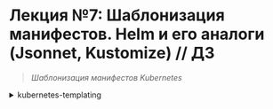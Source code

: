 # **Лекция №7: Шаблонизация манифестов. Helm и его аналоги (Jsonnet, Kustomize) // ДЗ**
> _Шаблонизация манифестов Kubernetes_
<details>
  <summary>kubernetes-templating</summary>

## **Задание:**
Шаблонизация манифестов приложения, использование Helm, kustomize, helmfile, jsonnet. Установка community Helm charts
Цель:
В данном дз студенты научатся использовать менеджер Helm3, научатся писать свои helm манифесты. Научатся управлять релизами при помощи helm.
Описание/Пошаговая инструкция выполнения домашнего задания:
Все действия описаны в методическом указании.

Критерии оценки:

0 б. - задание не выполнено
1 б. - задание выполнено
2 б. - выполнены все дополнительные задания

---

## **Выполнено:**

### 1. Intro

Поднимем кластер k8s
~~~bash
pushd ./terraform-k8s/
#curl https://storage.yandexcloud.net/yandexcloud-yc/install.sh | bash
terraform init
terraform apply --auto-approve
popd
yc managed-kubernetes cluster list
~~~
~~~
+----------------------+-----------+---------------------+---------+---------+-----------------------+---------------------+
|          ID          |   NAME    |     CREATED AT      | HEALTH  | STATUS  |   EXTERNAL ENDPOINT   |  INTERNAL ENDPOINT  |
+----------------------+-----------+---------------------+---------+---------+-----------------------+---------------------+
| cat5n9ukele6r0mhhj42 | k8s-4otus | 2023-01-22 10:29:54 | HEALTHY | RUNNING | https://84.201.131.80 | https://10.128.0.27 |
+----------------------+-----------+---------------------+---------+---------+-----------------------+---------------------+
~~~
~~~bash
kubectl cluster-info
~~~
~~~
Kubernetes control plane is running at https://84.252.131.8
CoreDNS is running at https://84.252.131.8/api/v1/namespaces/kube-system/services/kube-dns:dns/proxy

To further debug and diagnose cluster problems, use 'kubectl cluster-info dump'.
~~~
~~~bash
kubectl version
~~~
~~~
WARNING: This version information is deprecated and will be replaced with the output from kubectl version --short.  Use --output=yaml|json to get the full version.
Client Version: version.Info{Major:"1", Minor:"26", GitVersion:"v1.26.0", GitCommit:"b46a3f887ca979b1a5d14fd39cb1af43e7e5d12d", GitTreeState:"clean", BuildDate:"2022-12-08T19:58:30Z", GoVersion:"go1.19.4", Compiler:"gc", Platform:"linux/amd64"}
Kustomize Version: v4.5.7
Server Version: version.Info{Major:"1", Minor:"23", GitVersion:"v1.23.6", GitCommit:"ad3338546da947756e8a88aa6822e9c11e7eac22", GitTreeState:"clean", BuildDate:"2022-04-14T08:43:11Z", GoVersion:"go1.17.9", Compiler:"gc", Platform:"linux/amd64"}
WARNING: version difference between client (1.26) and server (1.23) exceeds the supported minor version skew of +/-1
~~~

#### Проверяем версию установленного helm
~~~bash
helm version
~~~
~~~
version.BuildInfo{Version:"v3.10.3", GitCommit:"835b7334cfe2e5e27870ab3ed4135f136eecc704", GitTreeState:"clean", GoVersion:"go1.18.9"}
~~~

#### План по установке готовых Helm charts со следующими сервисами:
- [nginx-ingress](https://github.com/helm/charts/tree/master/stable/nginx-ingress) - сервис, обеспечивающий доступ к публичным ресурсам кластера
- [cert-manager](https://github.com/jetstack/cert-manager/tree/master/deploy/charts/cert-manager) - сервис, позволяющий динамически генерировать Let's Encrypt сертификаты для ingress ресурсов
- [chartmuseum](https://github.com/helm/charts/tree/master/stable/chartmuseum) - специализированный репозиторий для хранения helm charts
- [harbor](https://github.com/goharbor/harbor-helm) - хранилище артефактов общего назначения (Docker Registry), поддерживающее helm charts

#### Памятка по использованию Helm
> Создание release:
~~~
$ helm install <chart_name> --name=<release_name> --namespace=<namespace>
$ kubectl get secrets -n <namespace> | grep <release_name>
sh.helm.release.v1.<release_name>.v1 helm.sh/release.v1 1 115m
~~~

> Обновление release:
~~~
$ helm upgrade <release_name> <chart_name> --namespace=<namespace>
$ kubectl get secrets -n <namespace> | grep <release_name>
sh.helm.release.v1.<release_name>.v1 helm.sh/release.v1 1 115m
sh.helm.release.v1.<release_name>.v2 helm.sh/release.v1 1 56m
~~~

> Создание или обновление release:
~~~
$ helm upgrade --install <release_name> <chart_name> --namespace=<namespace>
$ kubectl get secrets -n <namespace> | grep <release_name>
sh.helm.release.v1.<release_name>.v1 helm.sh/release.v1 1 115m
sh.helm.release.v1.<release_name>.v2 helm.sh/release.v1 1 56m
sh.helm.release.v1.<release_name>.v3 helm.sh/release.v1 1 5s
~~~

#### Add helm repo
Добавим репозиторий helm/stable. По умолчанию в Helm 3 не установлен репозиторий stable.
~~~bash
helm repo add stable https://charts.helm.sh/stable
~~~
~~~
"stable" has been added to your repositories
~~~
~~~bash
helm repo list
~~~
~~~
stable                  https://charts.helm.sh/stable     
~~~

### 2. Nginx-ingress

~~~bash
kubectl create ns nginx-ingress
~~~

~~~bash
helm upgrade --install nginx-ingress stable/nginx-ingress --wait \
 --namespace=nginx-ingress \
 --version=1.41.3
~~~
~~~
*******************************************************************************************************
* DEPRECATED, please use https://github.com/kubernetes/ingress-nginx/tree/master/charts/ingress-nginx *
*******************************************************************************************************
~~~
~~~bash
helm list --all-namespaces
NAME            NAMESPACE       REVISION        UPDATED                                 STATUS          CHART                   APP VERSION
nginx-ingress   nginx-ingress   1               2023-01-22 14:40:58.073431576 +0300 MSK failed  nginx-ingress-1.41.3    v0.34.1 
~~~
~~~bash
kubectl describe pod nginx-ingress-controller-65845897bc-7p82x -n nginx-ingress  
~~~
~~~
│ Events:                                                                                                                                                                                                                                                                        │
│   Type     Reason     Age   From               Message                                                                                                                                                                                                                         │
│   ----     ------     ----  ----               -------                                                                                                                                                                                                                         │
│   Normal   Scheduled  21s   default-scheduler  Successfully assigned nginx-ingress/nginx-ingress-controller-65845897bc-6gv4w to cl1hviaelv39ku1b4r6a-ufav                                                                                                                      │
│   Normal   Pulled     20s   kubelet            Container image "us.gcr.io/k8s-artifacts-prod/ingress-nginx/controller:v0.34.1" already present on machine                                                                                                                      │
│   Normal   Created    20s   kubelet            Created container nginx-ingress-controller                                                                                                                                                                                      │
│   Normal   Started    20s   kubelet            Started container nginx-ingress-controller                                                                                                                                                                                      │
│   Warning  Unhealthy  1s    kubelet            Readiness probe failed: HTTP probe failed with statuscode: 500                                                                                                                                                                  │
│   Warning  Unhealthy  1s    kubelet            Liveness probe failed: HTTP probe failed with statuscode: 500  
~~~
~~~bash
helm uninstall nginx-ingress --namespace=nginx-ingress
~~~

~~~bash
helm repo add ingress-nginx https://kubernetes.github.io/ingress-nginx
helm repo update ingress-nginx
~~~
~~~bash
helm upgrade --install nginx-ingress-release ingress-nginx/ingress-nginx --namespace=nginx-ingress --version="4.4.2"
~~~
~~~bash
kubectl get services -n nginx-ingress
~~~
~~~
NAME                                                       TYPE           CLUSTER-IP      EXTERNAL-IP    PORT(S)                      AGE   SELECTOR
nginx-ingress-release-ingress-nginx-controller             LoadBalancer   10.96.252.181   51.250.64.17   80:31382/TCP,443:30757/TCP   22m   app.kubernetes.io/component=controller,app.kubernetes.io/instance=nginx-ingress-release,app.kubernetes.io/name=ingress-nginx
nginx-ingress-release-ingress-nginx-controller-admission   ClusterIP      10.96.168.224   <none>         443/TCP                      22m   app.kubernetes.io/component=controller,app.kubernetes.io/instance=nginx-ingress-release,app.kubernetes.io/name=ingress-nginx
~~~

~~~bash
helm uninstall nginx-ingress-release -n nginx-ingress
~~~

### 3. Cert-manager
~~~bash
helm repo add jetstack https://charts.jetstack.io
helm repo update jetstack
~~~
~~~bash
#Install CustomResourceDefinitions
kubectl apply -f https://github.com/cert-manager/cert-manager/releases/download/v1.11.0/cert-manager.crds.yaml
~~~
~~~bash
helm install \
cert-manager jetstack/cert-manager \
--namespace cert-manager \
--create-namespace \
--version v1.11.0
~~~
~~~bash
helm list --all-namespaces
~~~
~~~
NAME                    NAMESPACE       REVISION        UPDATED                                 STATUS          CHART                   APP VERSION
cert-manager            cert-manager    1               2023-01-22 19:13:09.728801632 +0300 MSK deployed        cert-manager-v1.11.0    v1.11.0    
nginx-ingress-release   nginx-ingress   1               2023-01-22 18:52:17.884153512 +0300 MSK deployed        ingress-nginx-4.4.2     1.5.1  
~~~
~~~bash
kubectl --namespace nginx-ingress get services -o wide
~~~
~~~
NAME                                                       TYPE           CLUSTER-IP      EXTERNAL-IP     PORT(S)                      AGE   SELECTOR
nginx-ingress-release-ingress-nginx-controller             LoadBalancer   10.96.168.9     158.160.47.10   80:30414/TCP,443:31671/TCP   10h   app.kubernetes.io/component=controller,app.kubernetes.io/instance=nginx-ingress-release,app.kubernetes.io/name=ingress-nginx
nginx-ingress-release-ingress-nginx-controller-admission   ClusterIP      10.96.169.164   <none>          443/TCP                      10h   app.kubernetes.io/component=controller,app.kubernetes.io/instance=nginx-ingress-release,app.kubernetes.io/name=ingress-nginx
~~~

###  4. chartmuseum

~~~bash
yc vpc address list
~~~
~~~
+----------------------+------+---------------+----------+-------+
|          ID          | NAME |    ADDRESS    | RESERVED | USED  |
+----------------------+------+---------------+----------+-------+
| b0c0a0bvjkq66v1u45k2 |      | 51.250.45.29  | false    | true  |
| b0ckbt916vmaut8khrdv |      | 51.250.38.192 | false    | true  |
| e9bmm0jfbgv7eqjba2gc |      | 158.160.47.10 | false    | true  |
| e9bqp638auh43k70ivdp |      | 51.250.64.17  | false    | true  |
+----------------------+------+---------------+----------+-------+
~~~
~~~bash
yc vpc address update --id e9bmm0jfbgv7eqjba2gc --reserved
~~~

Создадим файл `values.yaml` для chartmuseum
~~~yaml
---
ingress:
  enabled: true
  annotations:
    kubernetes.io/ingress.class: nginx
    kubernetes.io/tls-acme: "true"
    cert-manager.io/cluster-issuer: letsencrypt-prod
    cert-manager.io/acme-challenge-type: http01
  hosts:
    - name: chartmuseum.158.160.47.10.sslip.io
      path: /
      tls: true
      tlsSecret: chartmuseum.158.160.47.10.sslip.io
env:
  open:
    DISABLE_API: false
~~~

Запустим установку `chartmuseum`
~~~bash
kubectl create ns chartmuseum
kubectl apply -f cert-manager/acme-issuer.yaml
~~~
~~~bash
helm repo add chartmuseum https://chartmuseum.github.io/charts
helm repo update chartmuseum
~~~
~~~bash
#helm upgrade --install chartmuseum-release stable/chartmuseum --wait \
# --namespace=chartmuseum \
# --version=2.13.2 \
# -f chartmuseum/values.yaml
helm upgrade --install chartmuseum-release chartmuseum/chartmuseum  --wait \
 --namespace=chartmuseum \
  --version 3.1.0 \
  -f chartmuseum/values.yaml
~~~

Проверим, что `release chartmuseum` установился:
~~~bash
helm ls -n chartmuseum
~~~
~~~
NAME                    NAMESPACE       REVISION        UPDATED                                 STATUS          CHART                   APP VERSION
chartmuseum-release     chartmuseum     1               2023-01-23 00:19:39.373595004 +0300 MSK deployed        chartmuseum-3.1.0       0.13.1 
~~~

Helm 3 хранит информацию в `secrets`
~~~bash
kubectl get secrets -n chartmuseum
~~~
~~~
NAME                                        TYPE                                  DATA   AGE
chartmuseum-release                         Opaque                                0      2m4s
chartmuseum.51.250.64.17.sslip.io-qhktx     Opaque                                1      2m3s
default-token-5krfx                         kubernetes.io/service-account-token   3      37m
sh.helm.release.v1.chartmuseum-release.v1   helm.sh/release.v1                    1      2m4s
~~~

Проверяем установку в соответствии с критериями:
- Chartmuseum доступен по URL [https://chartmuseum.158.160.47.10.sslip.io/](https://chartmuseum.158.160.47.10.sslip.io/)
- Сертификат для данного URL валиден

![img.png](./img.png)
![img_1.png](./img_1.png)

###  5. harbor

Установка
~~~bash
helm repo add harbor https://helm.goharbor.io
helm repo update harbor
kubectl create ns harbor
~~~

Правим `harbor/values.yaml` в части 'ingress'
~~~yaml
expose:
  type: ingress
  tls:
    enabled: true
    certSource: secret
    secret:
      secretName: harbor-ingress-tls
  ingress:
    hosts:
      core: harbor.158.160.47.10.sslip.io
    controller: nginx
    annotations:
      kubernetes.io/tls-acme: "true"
      cert-manager.io/cluster-issuer: letsencrypt-prod
      cert-manage.io/acme-challenge-type: http01
      kubernetes.io/ingress.class: nginx
externalURL: https://harbor.158.160.47.10.sslip.io/

notary:
  enabled: false
~~~ 
~~~bash
helm search repo harbor -l
helm search repo harbor
~~~
~~~bash
helm upgrade --install harbor harbor/harbor --wait --namespace=harbor --version=1.11.0 -f ./harbor/values.yaml
~~~
~~~bash
helm ls -n harbor
~~~
~~~
NAME    NAMESPACE       REVISION        UPDATED                                 STATUS          CHART           APP VERSION
harbor  harbor          1               2023-01-23 19:39:19.711771204 +0300 MSK deployed        harbor-1.11.0   2.7.0    
~~~
~~~bash
kubectl get secrets -n harbor -l owner=helm
~~~
~~~
NAME                           TYPE                 DATA   AGE
sh.helm.release.v1.harbor.v1   helm.sh/release.v1   1      6m8s
~~~

Проверяем установку в соответствии с критериями:
- harbor доступен по URL [https://harbor.158.160.47.10.sslip.io/](https://harbor.158.160.47.10.sslip.io/)
- Сертификат для данного URL валиден

![img_2.png](./img_2.png)


### Используем helmfile | Задание со ⭐

Опишем установку `nginx-ingress`, `cert-manager` и `harbor` в [helmfile](./helmfile/helmfile.yaml)
~~~bash
wget https://github.com/helmfile/helmfile/releases/download/v0.150.0/helmfile_0.150.0_linux_amd64.tar.gz
tar xzvf helmfile_0.150.0_linux_amd64.tar.gz -C ~/bin
rm -f helmfile_0.150.0_linux_amd64.tar.gz
chmod +x ~/bin/helmfile
helm plugin install https://github.com/databus23/helm-diff
~~~
~~~bash
cd helmfile
helmfile apply
~~~ 


###  6. Создаем свой helm chart
Стандартными средствами helm инициализируем структуру директории с содержимым будущего helm chart
~~~bash
helm create hipster-shop
~~~
Мы будем создавать chart для приложения с нуля, поэтому удалим `values.yaml` и содержимое `templates`
~~~bash
rm ./hipster-shop/values.yaml
rm -rf ./hipster-shop/templates/*
wget https://raw.githubusercontent.com/express42/otus-platform-snippets/master/Module-04/05-Templating/manifests/all-hipster-shop.yaml \
-O ./hipster-shop/templates/all-hipster-shop.yaml
~~~

В целом, helm chart уже готов, можем попробовать установить его:
~~~bash
kubectl create ns hipster-shop
helm upgrade --install hipster-shop-release hipster-shop --namespace hipster-shop
helm ls -n hipster-shop
~~~
~~~
NAME                    NAMESPACE       REVISION        UPDATED                                 STATUS          CHART                   APP VERSION
hipster-shop-release    hipster-shop    1               2023-01-25 20:19:37.006630313 +0300 MSK deployed        hipster-shop-0.1.0      1.16.0     
~~~
~~~bash
kubectl get services -n hipster-shop
~~~
~~~
NAME                    TYPE        CLUSTER-IP      EXTERNAL-IP   PORT(S)        AGE
adservice               ClusterIP   10.96.232.52    <none>        9555/TCP       34s
cartservice             ClusterIP   10.96.221.153   <none>        7070/TCP       34s
checkoutservice         ClusterIP   10.96.143.68    <none>        5050/TCP       34s
currencyservice         ClusterIP   10.96.235.129   <none>        7000/TCP       34s
emailservice            ClusterIP   10.96.224.110   <none>        5000/TCP       34s
frontend                NodePort    10.96.245.36    <none>        80:31501/TCP   34s
paymentservice          ClusterIP   10.96.180.27    <none>        50051/TCP      34s
productcatalogservice   ClusterIP   10.96.141.187   <none>        3550/TCP       34s
recommendationservice   ClusterIP   10.96.236.85    <none>        8080/TCP       34s
redis-cart              ClusterIP   10.96.193.199   <none>        6379/TCP       34s
shippingservice         ClusterIP   10.96.198.69    <none>        50051/TCP      34s
~~~
~~~bash
kubectl get nodes -o wide
~~~
~~~
NAME                        STATUS   ROLES    AGE     VERSION   INTERNAL-IP   EXTERNAL-IP     OS-IMAGE             KERNEL-VERSION      CONTAINER-RUNTIME
cl1sdl9jmenq18nt5jbd-ahak   Ready    <none>   7d21h   v1.23.6   10.130.0.15   51.250.44.80    Ubuntu 20.04.4 LTS   5.4.0-124-generic   containerd://1.6.7
cl1sdl9jmenq18nt5jbd-aled   Ready    <none>   7d21h   v1.23.6   10.130.0.6    51.250.43.131   Ubuntu 20.04.4 LTS   5.4.0-124-generic   containerd://1.6.7
~~~
~~~bash
kubectl get svc -A | grep NodePort
~~~
~~~
hipster-shop    frontend                                                   NodePort       10.96.245.36    <none>          80:31501/TCP                 14m
~~~

Проверяем работу `UI`

![img_3.png](./img_3.png)

Вынесем все что связано с frontend в отдельный helm chart.
~~~bash
helm create frontend
~~~

Аналогично чарту hipster-shop удалим файл `values.yaml` и файлы в
директории `templates` , создаваемые по умолчанию.
~~~bash
rm -rf frontend/templates
rm -f frontend/values.yaml
~~~

Выделим из файла `all-hipster-shop.yaml` манифесты для установки микросервиса `frontend`.
В директории `templates` чарта `frontend` создадим файлы:
- `deployment.yaml` - должен содержать соответствующую часть из файла `all-hipster-shop.yaml`
- `service.yaml` - должен содержать соответствующую часть из файла `allhipster-shop.yaml`
- `ingress.yaml` - создадим самостоятельно.

Переустановим 'hipster-shop'

~~~bash
helm upgrade --install hipster-shop-release hipster-shop --namespace hipster-shop
~~~
~~~bash
helm ls -n hipster-shop
~~~
~~~
NAME                    NAMESPACE       REVISION        UPDATED                                 STATUS          CHART                   APP VERSION
hipster-shop-release    hipster-shop    2               2023-01-25 21:36:42.893609277 +0300 MSK deployed        hipster-shop-0.1.0      1.16.0
~~~

Проверяем работу `UI`
![img_4.png](./img_4.png)

Доступ к UI пропал и таких ресурсов больше нет
~~~bash
kubectl get svc -A | grep NodePort | wc -l 
~~~
~~~
0
~~~

Установим chart `frontend` в namespace `hipster-shop` и проверим что доступ к UI вновь появился:
~~~bash
helm upgrade --install frontend-release frontend --namespace hipster-shop
~~~
~~~bash
kubectl get svc -n hipster-shop | grep NodePort  
~~~
~~~
frontend                NodePort    10.96.211.214   <none>        80:30001/TCP   85s
~~~
~~~bash
kubectl get ingress -A
~~~
~~~
NAMESPACE      NAME       CLASS   HOSTS                         ADDRESS         PORTS     AGE
hipster-shop   frontend   nginx   shop.158.160.47.10.sslip.io   158.160.47.10   80, 443   30m
~~~

Проверяем работу `UI`
![img_5.png](./img_5.png)

~~~bash
helm ls -n hipster-shop
~~~
~~~
NAME                    NAMESPACE       REVISION        UPDATED                                 STATUS          CHART                   APP VERSION
frontend-release        hipster-shop    3               2023-01-25 22:42:27.428152386 +0300 MSK deployed        frontend-0.1.0          1.16.0     
hipster-shop-release    hipster-shop    1               2023-01-25 22:25:06.850393043 +0300 MSK deployed        hipster-shop-0.1.0      1.16.0  
~~~

Создадим `frontend/values.yaml`, добавим `.image.tag`, изменим `frontend/templates/deployment.yaml`,
перезапустим обновление чарта:
~~~bash
helm upgrade --install frontend-release frontend --namespace hipster-shop -f frontend/values.yaml
~~~
~~~bash
kubectl describe  pods -n hipster-shop -l app=frontend | grep -i image
~~~

Видим, что ничего не изменилось в части тэга образа. 
~~~
    Image:          gcr.io/google-samples/microservices-demo/frontend:v0.1.3
    Image ID:       gcr.io/google-samples/microservices-demo/frontend@sha256:0c72f37ed9aac1e65bccafc0ce7675ab9d1b6a407cdcefb2b9a608eec83490d5
~~~

Аналогичным образом шаблонизируем следующие параметры `frontend` chart
- Количество реплик в `deployment`
- `Port`, `targetPort` и `NodePort` в service
- Опционально - тип сервиса. Ключ `NodePort` должен появиться в манифесте только если тип сервиса - `NodePort`
- Другие параметры, которые на наш взгляд стоит шаблонизировать

Проверяем шаблонизированные чарты:
~~~bash
helm template frontend  -f frontend/values.yaml
~~~
~~~bash
helm upgrade --install frontend-release frontend --namespace hipster-shop -f frontend/values.yaml \
  --dry-run
~~~

Включить созданный чарт `frontend` в зависимости нашего большого микросервисного приложения `hipster-shop`.
Для начала, удалим release `frontend` из кластера:
~~~bash
helm delete frontend-release -n hipster-shop
~~~

Добавим chart `frontend` как зависимость в [hipster-shop/Chart.yaml](./hipster-shop/Chart.yaml)
~~~yaml
dependencies:
  - name: frontend
    version: 0.1.0
    repository: "file://../frontend"
~~~

Обновим зависимости:
~~~bash
helm dep update hipster-shop
~~~
В директории `kubernetes-templating/hipster-shop/charts` появился архив `frontend-0.1.0.tgz` содержащий chart `frontend` определенной версии и добавленный в chart `hipster-shop` как зависимость.

~~~bash
helm ls -A
~~~
~~~
NAME                    NAMESPACE       REVISION        UPDATED                                 STATUS          CHART                   APP VERSION
cert-manager            cert-manager    1               2023-01-23 08:58:50.08122899 +0300 MSK  deployed        cert-manager-v1.11.0    v1.11.0    
hipster-shop-release    hipster-shop    1               2023-01-25 22:25:06.850393043 +0300 MSK deployed        hipster-shop-0.1.0      1.16.0     
nginx-ingress-release   nginx-ingress   1               2023-01-23 08:57:24.168902168 +0300 MSK deployed        ingress-nginx-4.4.2     1.5.1
~~~

Обновим release `hipster-shop` и убедимся, что ресурсы frontend вновь созданы:
~~~bash
helm upgrade hipster-shop-release -n hipster-shop hipster-shop
kubectl get all -A -l app=frontend
~~~
~~~
NAMESPACE      NAME                            READY   STATUS    RESTARTS   AGE
hipster-shop   pod/frontend-69c6ff75c7-hqh5p   1/1     Running   0          4m34s

NAMESPACE      NAME               TYPE       CLUSTER-IP      EXTERNAL-IP   PORT(S)        AGE
hipster-shop   service/frontend   NodePort   10.96.197.215   <none>        80:30796/TCP   4m35s

NAMESPACE      NAME                                  DESIRED   CURRENT   READY   AGE
hipster-shop   replicaset.apps/frontend-69c6ff75c7   1         1         1       4m34s
~~~

Осталось понять, как из CI-системы мы можем менять параметры helm chart, описанные в `values.yaml`.
Для этого существует специальный ключ `--set`. Изменим `NodePort` для frontend в release, не меняя его в самом chart:
~~~bash
helm upgrade --install hipster-shop-release hipster-shop -n hipster-shop --set frontend.service.NodePort=31234
~~~
~~~bash
kubectl get svc -n hipster-shop -l app=frontend
~~~
~~~
NAME       TYPE       CLUSTER-IP      EXTERNAL-IP   PORT(S)        AGE
frontend   NodePort   10.96.197.215   <none>        80:31234/TCP   18m
~~~


### Создаем свой helm chart | Задание со ⭐

Добавим чарт `redis` как зависимость в [hipster-shop/Chart.yaml](./hipster-shop/Chart.yaml)
~~~yaml
- name: redis
  version: 17.6.0
  repository: https://charts.bitnami.com/bitnami
~~~
Обновим зависимости:
~~~bash
helm dep update hipster-shop
~~~
~~~bash
ll hipster-shop/charts
~~~
~~~
итого 96K
-rw-r--r-- 1 dpp dpp 1,8K янв 31 10:33 frontend-0.1.0.tgz
-rw-r--r-- 1 dpp dpp  91K янв 31 10:33 redis-17.6.0.tgz
~~~


### 7. Работа с helm-secrets | Необязательное задание

Разберемся как работает плагин `helm-secrets`. Для этого добавим в Helm chart секрет и научимся хранить его в зашифрованном виде.
~~~bash
helm plugin install https://github.com/jkroepke/helm-secrets --version v4.2.2
~~~
Сгенерируем новый PGP ключ:
~~~bash
gpg --full-generate-key
~~~
Ответим на все вопросы. После этого проверим, что ключ появился:
~~~bash
gpg -k
~~~
~~~
/home/dpp/.gnupg/pubring.kbx
----------------------------
pub   rsa3072 2023-01-31 [SC]
      001E363980FEE9D2728790D399213F86D6EA72B3
uid         [  абсолютно ] dpnev (dpnev) <dmitriypnev@gmail.com>
sub   rsa3072 2023-01-31 [E]
~~~
Создадим новый файл [secrets.yaml](./frontend/secrets.yaml) в директории `./frontend` со следующим содержимым:
~~~
visibleKey: hiddenValue
~~~
И попробуем зашифровать его:
~~~bash
sops -e -i --pgp 001E363980FEE9D2728790D399213F86D6EA72B3 secrets.yaml
~~~

Проверим, что файл `secrets.yaml` изменился. Сейчас его содержание выглядим примерно так:
~~~yaml
visibleKey: ENC[AES256_GCM,data:BYy3jSC4qOs8nnw=,iv:oGKvuR/dOOloGxxnRSajlRp8nNhEjgKYMk/6qCvJonM=,tag:d3KUEcOQzNe9l17iIrOI9A==,type:str]
sops:
    kms: []
    gcp_kms: []
    azure_kv: []
    hc_vault: []
    age: []
    lastmodified: "2023-01-31T09:40:47Z"
    mac: ENC[AES256_GCM,data:qZ9tzn/3+FczJ6xwB+TA6RX4qneQ0NFBCHcOlzovRXbQelAGvo+bajp1by55aKVRfG8E5NwnWlO7K7t/EGisHsHREJwW2bDEY+B57cQ1sa5NwpU3Q1KzDIwyvFLpTX4xrVdMEWNRN36oEaaaSrZjC1S0ageLZ/iwsEmcQU0VFxY=,iv:FBVrl7UY0g0/3VJJhwc0RX8FkRO+9FtrNMYvNEqcowY=,tag:Mo7rxYbSGaHetUP5kfetKQ==,type:str]
    pgp:
        - created_at: "2023-01-31T09:40:42Z"
          enc: |
...
~~~

В таком виде файл уже можно коммитить в Git, но для начала - научимся
расшифровывать его. Можно использовать любой из инструментов:
~~~bash
# helm secrets
helm secrets decrypt ./frontend/secrets.yaml
~~~
~~~helm
# sops
sops -d ./frontend/secrets.yaml
~~~

Создадим в директории `./frontend/templates` еще один файл [secret.yaml](./frontend/templates/secret.yaml).
Несмотря на похожее название его предназначение будет отличаться.
~~~yaml
apiVersion: v1
kind: Secret
metadata:
  name: secret
type: Opaque
data:
  visibleKey: {{ .Values.visibleKey | b64enc | quote }}
~~~

Теперь, если мы передадим в helm файл `secrets.yaml` как values файл плагин helm-secrets поймет, что его надо расшифровать, а значение ключа
`visibleKey` подставить в соответствующий шаблон секрета.
Запустим установку:
~~~bash
helm secrets upgrade --install frontend ./frontend -n hipster-shop \
 -f ./frontend/values.yaml \
 -f ./frontend/secrets.yaml
~~~

Проверим, что секрет создан, и его содержимое соответствует нашим ожиданиям:
~~~bash
kubectl get secret secret -n hipster-shop -o yaml | grep visibleKey | awk '{print $2}' | base64 -d -
~~~
~~~
hiddenValue%
~~~

### Проверка

Поместим все получившиеся helm chart's в установленный `harbor` ([https://harbor.158.160.47.10.sslip.io/](https://harbor.158.160.47.10.sslip.io/)) в публичный проект `otus-kuber`.
~~~bash
helm package frontend
helm package hipster-shop
helm plugin install https://github.com/chartmuseum/helm-push
helm registry login https://harbor.158.160.47.10.sslip.io/ u <user> -p <password>
helm repo add templating https://harbor.158.160.47.10.sslip.io/chartrepo/otus-kuber
helm cm-push -u <user> -p <password> templating/frontend-0.1.0.tgz templating 
helm cm-push -u <user> -p <password> templating/hipster-shop-0.1.0.tgz templating
~~~
~~~bash
bash ./repo.sh
~~~

~~~bash
helm search repo templating
~~~
~~~
NAME                    CHART VERSION   APP VERSION     DESCRIPTION                
templating/frontend     0.1.0           1.16.0          A Helm chart for Kubernetes
templating/hipster-shop 0.1.0           1.16.0          A Helm chart for Kubernetes
~~~

### 8. Kubecfg

Вынесем манифесты описывающие `service` и `deployment` микросервисов `paymentservice` и `shippingservice` из файла `all-hipster-shop.yaml`
в директорию `./kubecfg`
~~~bash
tree -L 1 kubecfg
~~~
~~~
kubecfg
├── paymentservice-deployment.yaml
├── paymentservice-service.yaml
├── shippingservice-deployment.yaml
└── shippingservice-service.yaml

0 directories, 4 files
~~~

Обновим релиз
~~~bash
helm upgrade hipster-shop-release -n hipster-shop hipster-shop
~~~

Проверим, что микросервисы `paymentservice` и `shippingservice` исчезли из установки и магазин стал работать некорректно (при нажатии на кнопку `Add to Cart`)
~~~bash
kubectl get all -A -l app=paymentservice
kubectl get all -A -l app=shippingservice
~~~
~~~
No resources found
No resources found
~~~
~~~
Uh, oh!
Something has failed. Below are some details for debugging.
HTTP Status: 500 Internal Server Error
~~~

Установим [kubecfg](https://github.com/vmware-archive/kubecfg/releases)
~~~bash
wget https://github.com/vmware-archive/kubecfg/releases/download/v0.22.0/kubecfg-linux-amd64
install kubecfg-linux-amd64 ~/bin/kubecfg
rm -f kubecfg-linux-amd64
kubecfg version
~~~
~~~
kubecfg version: v0.22.0
jsonnet version: v0.17.0
client-go version: v0.0.0-master+$Format:%h$
~~~

Kubecfg предполагает хранение манифестов в файлах формата `.jsonnet` и их генерацию перед установкой. Пример такого файла можно найти в [официальном репозитории](https://github.com/bitnami/kubecfg/blob/master/examples/guestbook.jsonnet)
Напишем по аналогии свой `.jsonnet` файл - [services.jsonnet](./kubecfg/services.jsonnet).
Для начала в файле мы должны указать `libsonnet` библиотеку, которую будем использовать для генерации манифестов. В домашней работе воспользуемся готовой от
от [bitnami](https://github.com/bitnami-labs/kube-libsonnet/)
Импортируем ее:
~~~json
local kube = import "https://github.com/bitnami-labs/kube-libsonnet/raw/52ba963ca44f7a4960aeae9ee0fbee44726e481f/kube.libsonnet";
...
~~~
Общая логика задачи следующая: 
1. Пишем общий для сервисов , включающий описание `service` и `deployment`
2. Наследуемся от него, указывая параметры для конкретных сервисов: [payment-shipping.jsonnet](https://raw.githubusercontent.com/express42/otus-platform-snippets/master/Module-04/05-Templating/hipster-shop-jsonnet/payment-shipping.jsonnet)
>  Рекомендуем не заглядывать в сниппеты в ссылках и попробовать самостоятельно разобраться с jsonnet 
> В качестве подсказки можно использовать и готовый `services.jsonnet` , который должен выглядеть примерно следующим образом: [services.jsonnet](https://raw.githubusercontent.com/express42/otus-platform-snippets/master/Module-04/05-Templating/hipster-shop-jsonnet/services.jsonnet)

Проверим, что манифесты генерируются корректно:
~~~bash
kubecfg show kubecfg/services.jsonnet
~~~

И установим их:
~~~bash
kubecfg update kubecfg/services.jsonnet --namespace hipster-shop
~~~

Проверим установку:
~~~bash
kubectl get all -A -l app=paymentservice
kubectl get all -A -l app=shippingservice
~~~
~~~
NAMESPACE      NAME                                  READY   STATUS    RESTARTS   AGE
hipster-shop   pod/paymentservice-7965b9f4cf-dmsmf   1/1     Running   0          61s

NAMESPACE      NAME                                        DESIRED   CURRENT   READY   AGE
hipster-shop   replicaset.apps/paymentservice-7965b9f4cf   1         1         1       61s
➜  kubernetes-templating git:(kubernetes-templating) ✗ kubectl get all -A -l app=shippingservice
NAMESPACE      NAME                                   READY   STATUS    RESTARTS   AGE
hipster-shop   pod/shippingservice-5b4c46459c-8ghpr   1/1     Running   0          62s

NAMESPACE      NAME                                         DESIRED   CURRENT   READY   AGE
hipster-shop   replicaset.apps/shippingservice-5b4c46459c   1         1         1       62s
~~~

### 9. Kustomize | Самостоятельное задание

Отпилим еще один (любой) микросервис из `all-hipster-shop.yaml` и самостоятельно займитесь его kustomизацией.
В минимальном варианте достаточно реализовать установку на два окружения - `hipster-shop` (namespace `hipster-shop` ) и `hipster-
shop-prod` (namespace `hipster-shop-prod` ) из одних манифестов `deployment` и `service`
Окружения должны отличаться:
 - Набором labels во всех манифестах
 - Префиксом названий ресурсов
 - Image Tag, Memory Limits, Replicas

~~~bash
kubectl apply -k ./kustomize/overrides/dev
kubectl apply -k ./kustomize/overrides/prod
~~~
~~~bash
kubectl describe pods -l app=dev-adservice -n hipster-shop
~~~
~~~
Name:             dev-adservice-76c8b5f8d7-z7n9k
Namespace:        hipster-shop
Priority:         0
Service Account:  default
Node:             cl1sdl9jmenq18nt5jbd-aled/10.130.0.6
Start Time:       Fri, 03 Feb 2023 18:02:43 +0300
Labels:           app=dev-adservice
env=dev
pod-template-hash=76c8b5f8d7
Annotations:      cni.projectcalico.org/containerID: dfd0489d0342b20dc0e356f7431d0595ee040e2b9deef1238ec7fbab571a05ba
cni.projectcalico.org/podIP: 10.112.129.87/32
cni.projectcalico.org/podIPs: 10.112.129.87/32
Status:           Running
IP:               10.112.129.87
IPs:
IP:           10.112.129.87
Controlled By:  ReplicaSet/dev-adservice-76c8b5f8d7
Containers:
server:
Container ID:   containerd://dd8d3b029b46fdc19e1892c8659afa079923d146a8d9612a418ff25be6eac99e
Image:          gcr.io/google-samples/microservices-demo/adservice:v0.5.1
Image ID:       gcr.io/google-samples/microservices-demo/adservice@sha256:645c53eab9c6b0f0a6604aaece6a21e9c2e952aec9c88765ede7a2f8f5015f5e
Port:           9555/TCP
Host Port:      0/TCP
State:          Running
Started:      Fri, 03 Feb 2023 18:02:52 +0300
Ready:          True
Restart Count:  0
Limits:
cpu:     300m
memory:  300Mi
Requests:
cpu:      200m
memory:   180Mi
Liveness:   exec [/bin/grpc_health_probe -addr=:9555] delay=20s timeout=1s period=15s #success=1 #failure=3
Readiness:  exec [/bin/grpc_health_probe -addr=:9555] delay=20s timeout=1s period=15s #success=1 #failure=3
Environment:
PORT:  9555
Mounts:
/var/run/secrets/kubernetes.io/serviceaccount from kube-api-access-s9ghg (ro)
Conditions:
Type              Status
Initialized       True
Ready             True
ContainersReady   True
PodScheduled      True
Volumes:
kube-api-access-s9ghg:
Type:                    Projected (a volume that contains injected data from multiple sources)
TokenExpirationSeconds:  3607
ConfigMapName:           kube-root-ca.crt
ConfigMapOptional:       <nil>
DownwardAPI:             true
QoS Class:                   Burstable
Node-Selectors:              <none>
Tolerations:                 node.kubernetes.io/not-ready:NoExecute op=Exists for 300s
node.kubernetes.io/unreachable:NoExecute op=Exists for 300s
Events:
Type     Reason     Age   From               Message
  ----     ------     ----  ----               -------
Normal   Scheduled  12m   default-scheduler  Successfully assigned hipster-shop/dev-adservice-76c8b5f8d7-z7n9k to cl1sdl9jmenq18nt5jbd-aled
Normal   Pulling    12m   kubelet            Pulling image "gcr.io/google-samples/microservices-demo/adservice:v0.5.1"
Normal   Pulled     12m   kubelet            Successfully pulled image "gcr.io/google-samples/microservices-demo/adservice:v0.5.1" in 7.706890244s
Normal   Created    12m   kubelet            Created container server
Normal   Started    12m   kubelet            Started container server
~~~

~~~bash
kubectl describe pods -l app=adservice -n hipster-shop-prod
~~~
~~~
Name:             prod-adservice-56b7987989-2nxz8
Namespace:        hipster-shop-prod
Priority:         0
Service Account:  default
Node:             cl1sdl9jmenq18nt5jbd-ahak/10.130.0.15
Start Time:       Fri, 03 Feb 2023 18:22:21 +0300
Labels:           app=adservice
                  pod-template-hash=56b7987989
Annotations:      cni.projectcalico.org/containerID: 734d5fbeafb98a98a672f7252f69125bb41d18576d3d0c643f224af7652b7103
                  cni.projectcalico.org/podIP: 10.112.128.105/32
                  cni.projectcalico.org/podIPs: 10.112.128.105/32
Status:           Running
IP:               10.112.128.105
IPs:
  IP:           10.112.128.105
Controlled By:  ReplicaSet/prod-adservice-56b7987989
Containers:
  server:
    Container ID:   containerd://4c62bc5787f1282357688cf01f90c966e22e5dfb616c3486e70deff662f771b1
    Image:          gcr.io/google-samples/microservices-demo/adservice:v0.5.1
    Image ID:       gcr.io/google-samples/microservices-demo/adservice@sha256:645c53eab9c6b0f0a6604aaece6a21e9c2e952aec9c88765ede7a2f8f5015f5e
    Port:           9555/TCP
    Host Port:      0/TCP
    State:          Running
      Started:      Fri, 03 Feb 2023 18:22:22 +0300
    Ready:          False
    Restart Count:  0
    Limits:
      cpu:     300m
      memory:  512Mi
    Requests:
      cpu:      200m
      memory:   180Mi
    Liveness:   exec [/bin/grpc_health_probe -addr=:9555] delay=20s timeout=1s period=15s #success=1 #failure=3
    Readiness:  exec [/bin/grpc_health_probe -addr=:9555] delay=20s timeout=1s period=15s #success=1 #failure=3
    Environment:
      PORT:  9555
    Mounts:
      /var/run/secrets/kubernetes.io/serviceaccount from kube-api-access-bfjxd (ro)
Conditions:
  Type              Status
  Initialized       True 
  Ready             False 
  ContainersReady   False 
  PodScheduled      True 
Volumes:
  kube-api-access-bfjxd:
    Type:                    Projected (a volume that contains injected data from multiple sources)
    TokenExpirationSeconds:  3607
    ConfigMapName:           kube-root-ca.crt
    ConfigMapOptional:       <nil>
    DownwardAPI:             true
QoS Class:                   Burstable
Node-Selectors:              <none>
Tolerations:                 node.kubernetes.io/not-ready:NoExecute op=Exists for 300s
                             node.kubernetes.io/unreachable:NoExecute op=Exists for 300s
Events:
  Type     Reason     Age   From               Message
  ----     ------     ----  ----               -------
  Normal   Scheduled  38s   default-scheduler  Successfully assigned hipster-shop-prod/prod-adservice-56b7987989-2nxz8 to cl1sdl9jmenq18nt5jbd-ahak
  Normal   Pulled     37s   kubelet            Container image "gcr.io/google-samples/microservices-demo/adservice:v0.5.1" already present on machine
  Normal   Created    37s   kubelet            Created container server
  Normal   Started    37s   kubelet            Started container server
  Warning  Unhealthy  7s    kubelet            Liveness probe failed: command "/bin/grpc_health_probe -addr=:9555" timed out
  Warning  Unhealthy  7s    kubelet            Readiness probe failed: command "/bin/grpc_health_probe -addr=:9555" timed out


Name:             prod-adservice-56b7987989-pmmfq
Namespace:        hipster-shop-prod
Priority:         0
Service Account:  default
Node:             cl1sdl9jmenq18nt5jbd-aled/10.130.0.6
Start Time:       Fri, 03 Feb 2023 18:22:21 +0300
Labels:           app=adservice
                  pod-template-hash=56b7987989
Annotations:      cni.projectcalico.org/containerID: 69c32f22c876518b71daf56bce0f19c096e0da2285c589e5a8a9ce5ff6aad6d4
                  cni.projectcalico.org/podIP: 10.112.129.94/32
                  cni.projectcalico.org/podIPs: 10.112.129.94/32
Status:           Running
IP:               10.112.129.94
IPs:
  IP:           10.112.129.94
Controlled By:  ReplicaSet/prod-adservice-56b7987989
Containers:
  server:
    Container ID:   containerd://35f28a7dfae8f2615157165a2e0771955604682778e81540f296989268872e04
    Image:          gcr.io/google-samples/microservices-demo/adservice:v0.5.1
    Image ID:       gcr.io/google-samples/microservices-demo/adservice@sha256:645c53eab9c6b0f0a6604aaece6a21e9c2e952aec9c88765ede7a2f8f5015f5e
    Port:           9555/TCP
    Host Port:      0/TCP
    State:          Running
      Started:      Fri, 03 Feb 2023 18:22:22 +0300
    Ready:          False
    Restart Count:  0
    Limits:
      cpu:     300m
      memory:  512Mi
    Requests:
      cpu:      200m
      memory:   180Mi
    Liveness:   exec [/bin/grpc_health_probe -addr=:9555] delay=20s timeout=1s period=15s #success=1 #failure=3
    Readiness:  exec [/bin/grpc_health_probe -addr=:9555] delay=20s timeout=1s period=15s #success=1 #failure=3
    Environment:
      PORT:  9555
    Mounts:
      /var/run/secrets/kubernetes.io/serviceaccount from kube-api-access-6p7gl (ro)
Conditions:
  Type              Status
  Initialized       True 
  Ready             False 
  ContainersReady   False 
  PodScheduled      True 
Volumes:
  kube-api-access-6p7gl:
    Type:                    Projected (a volume that contains injected data from multiple sources)
    TokenExpirationSeconds:  3607
    ConfigMapName:           kube-root-ca.crt
    ConfigMapOptional:       <nil>
    DownwardAPI:             true
QoS Class:                   Burstable
Node-Selectors:              <none>
Tolerations:                 node.kubernetes.io/not-ready:NoExecute op=Exists for 300s
                             node.kubernetes.io/unreachable:NoExecute op=Exists for 300s
Events:
  Type     Reason     Age   From               Message
  ----     ------     ----  ----               -------
  Normal   Scheduled  38s   default-scheduler  Successfully assigned hipster-shop-prod/prod-adservice-56b7987989-pmmfq to cl1sdl9jmenq18nt5jbd-aled
  Normal   Pulled     37s   kubelet            Container image "gcr.io/google-samples/microservices-demo/adservice:v0.5.1" already present on machine
  Normal   Created    37s   kubelet            Created container server
  Normal   Started    37s   kubelet            Started container server
  Warning  Unhealthy  7s    kubelet            Liveness probe failed: command "/bin/grpc_health_probe -addr=:9555" timed out
  Warning  Unhealthy  7s    kubelet            Readiness probe failed: command "/bin/grpc_health_probe -addr=:9555" timed out


Name:             prod-adservice-56b7987989-szzw9
Namespace:        hipster-shop-prod
Priority:         0
Service Account:  default
Node:             cl1sdl9jmenq18nt5jbd-ahak/10.130.0.15
Start Time:       Fri, 03 Feb 2023 18:22:21 +0300
Labels:           app=adservice
                  pod-template-hash=56b7987989
Annotations:      cni.projectcalico.org/containerID: e7f5fdd261eb4dc4a06ab77c36b83531ff9b89ae8b9d9a19b975c5a0d5eff45a
                  cni.projectcalico.org/podIP: 10.112.128.106/32
                  cni.projectcalico.org/podIPs: 10.112.128.106/32
Status:           Running
IP:               10.112.128.106
IPs:
  IP:           10.112.128.106
Controlled By:  ReplicaSet/prod-adservice-56b7987989
Containers:
  server:
    Container ID:   containerd://75aff4100a5f866f65b538e8b6bbcc22f1fe4bc19493cd4a6bb31570ca8e9aa0
    Image:          gcr.io/google-samples/microservices-demo/adservice:v0.5.1
    Image ID:       gcr.io/google-samples/microservices-demo/adservice@sha256:645c53eab9c6b0f0a6604aaece6a21e9c2e952aec9c88765ede7a2f8f5015f5e
    Port:           9555/TCP
    Host Port:      0/TCP
    State:          Running
      Started:      Fri, 03 Feb 2023 18:22:22 +0300
    Ready:          False
    Restart Count:  0
    Limits:
      cpu:     300m
      memory:  512Mi
    Requests:
      cpu:      200m
      memory:   180Mi
    Liveness:   exec [/bin/grpc_health_probe -addr=:9555] delay=20s timeout=1s period=15s #success=1 #failure=3
    Readiness:  exec [/bin/grpc_health_probe -addr=:9555] delay=20s timeout=1s period=15s #success=1 #failure=3
    Environment:
      PORT:  9555
    Mounts:
      /var/run/secrets/kubernetes.io/serviceaccount from kube-api-access-q8jsx (ro)
Conditions:
  Type              Status
  Initialized       True 
  Ready             False 
  ContainersReady   False 
  PodScheduled      True 
Volumes:
  kube-api-access-q8jsx:
    Type:                    Projected (a volume that contains injected data from multiple sources)
    TokenExpirationSeconds:  3607
    ConfigMapName:           kube-root-ca.crt
    ConfigMapOptional:       <nil>
    DownwardAPI:             true
QoS Class:                   Burstable
Node-Selectors:              <none>
Tolerations:                 node.kubernetes.io/not-ready:NoExecute op=Exists for 300s
                             node.kubernetes.io/unreachable:NoExecute op=Exists for 300s
Events:
  Type     Reason     Age   From               Message
  ----     ------     ----  ----               -------
  Normal   Scheduled  38s   default-scheduler  Successfully assigned hipster-shop-prod/prod-adservice-56b7987989-szzw9 to cl1sdl9jmenq18nt5jbd-ahak
  Normal   Pulled     37s   kubelet            Container image "gcr.io/google-samples/microservices-demo/adservice:v0.5.1" already present on machine
  Normal   Created    37s   kubelet            Created container server
  Normal   Started    37s   kubelet            Started container server
  Warning  Unhealthy  7s    kubelet            Liveness probe failed: command "/bin/grpc_health_probe -addr=:9555" timed out
  Warning  Unhealthy  7s    kubelet            Readiness probe failed: command "/bin/grpc_health_probe -addr=:9555" timed out
~~~

# **Полезное:**

Start
~~~bash
yc managed-kubernetes cluster start k8s-4otus
~~~

Stop
~~~bash
yc managed-kubernetes cluster stop k8s-4otus
~~~

Ссылки на инф-ру:
- https://harbor.158.160.47.10.sslip.io/harbor/projects/2/repositories
- https://chartmuseum.158.160.47.10.sslip.io/
- https://shop.158.160.47.10.sslip.io/


- [Securing NGINX-ingress](https://cert-manager.io/docs/tutorials/acme/nginx-ingress/)
- [Начало работы с Terraform](https://cloud.yandex.ru/docs/tutorials/infrastructure-management/terraform-quickstart#install-terraform)
- [Harbor. Managing Helm Charts](https://goharbor.io/docs/1.10/working-with-projects/working-with-images/managing-helm-charts/)

</details>
